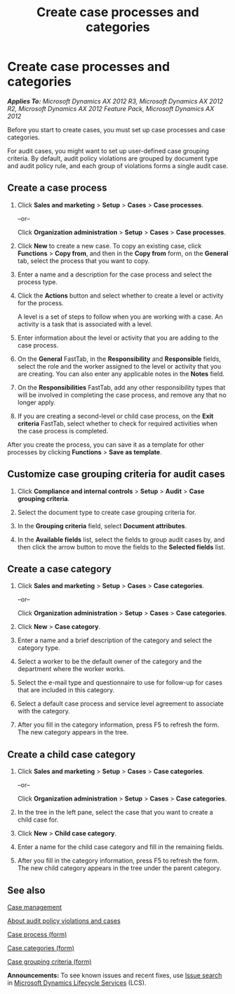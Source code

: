 ﻿---
title: Create case processes and categories
TOCTitle: Create case processes and categories
ms:assetid: f2b47520-5705-49db-9e5d-9ebf4997842b
ms:mtpsurl: https://technet.microsoft.com/en-us/library/Hh370706(v=AX.60)
ms:contentKeyID: 36811440
ms.date: 04/18/2014
mtps_version: v=AX.60
---

# Create case processes and categories 


_**Applies To:** Microsoft Dynamics AX 2012 R3, Microsoft Dynamics AX 2012 R2, Microsoft Dynamics AX 2012 Feature Pack, Microsoft Dynamics AX 2012_

Before you start to create cases, you must set up case processes and case categories.

For audit cases, you might want to set up user-defined case grouping criteria. By default, audit policy violations are grouped by document type and audit policy rule, and each group of violations forms a single audit case.

## Create a case process

1.  Click **Sales and marketing** \> **Setup** \> **Cases** \> **Case processes**.
    
    –or–
    
    Click **Organization administration** \> **Setup** \> **Cases** \> **Case processes**.

2.  Click **New** to create a new case. To copy an existing case, click **Functions** \> **Copy from**, and then in the **Copy from** form, on the **General** tab, select the process that you want to copy.

3.  Enter a name and a description for the case process and select the process type.

4.  Click the **Actions** button and select whether to create a level or activity for the process.
    
    A level is a set of steps to follow when you are working with a case. An activity is a task that is associated with a level.

5.  Enter information about the level or activity that you are adding to the case process.

6.  On the **General** FastTab, in the **Responsibility** and **Responsible** fields, select the role and the worker assigned to the level or activity that you are creating. You can also enter any applicable notes in the **Notes** field.

7.  On the **Responsibilities** FastTab, add any other responsibility types that will be involved in completing the case process, and remove any that no longer apply.

8.  If you are creating a second-level or child case process, on the **Exit criteria** FastTab, select whether to check for required activities when the case process is completed.

After you create the process, you can save it as a template for other processes by clicking **Functions** \> **Save as template**.

## Customize case grouping criteria for audit cases

1.  Click **Compliance and internal controls** \> **Setup** \> **Audit** \> **Case grouping criteria**.

2.  Select the document type to create case grouping criteria for.

3.  In the **Grouping criteria** field, select **Document attributes**.

4.  In the **Available fields** list, select the fields to group audit cases by, and then click the arrow button to move the fields to the **Selected fields** list.

## Create a case category

1.  Click **Sales and marketing** \> **Setup** \> **Cases** \> **Case categories**.
    
    –or–
    
    Click **Organization administration** \> **Setup** \> **Cases** \> **Case categories**.

2.  Click **New** \> **Case category**.

3.  Enter a name and a brief description of the category and select the category type.

4.  Select a worker to be the default owner of the category and the department where the worker works.

5.  Select the e-mail type and questionnaire to use for follow-up for cases that are included in this category.

6.  Select a default case process and service level agreement to associate with the category.

7.  After you fill in the category information, press F5 to refresh the form. The new category appears in the tree.

## Create a child case category

1.  Click **Sales and marketing** \> **Setup** \> **Cases** \> **Case categories**.
    
    –or–
    
    Click **Organization administration** \> **Setup** \> **Cases** \> **Case categories**.

2.  In the tree in the left pane, select the case that you want to create a child case for.

3.  Click **New** \> **Child case category**.

4.  Enter a name for the child case category and fill in the remaining fields.

5.  After you fill in the category information, press F5 to refresh the form. The new child category appears in the tree under the parent category.

## See also

[Case management](case-management.md)

[About audit policy violations and cases](about-audit-policy-violations-and-cases.md)

[Case process (form)](https://technet.microsoft.com/en-us/library/hh242460\(v=ax.60\))

[Case categories (form)](https://technet.microsoft.com/en-us/library/hh209319\(v=ax.60\))

[Case grouping criteria (form)](https://technet.microsoft.com/en-us/library/hh209729\(v=ax.60\))

  
**Announcements:** To see known issues and recent fixes, use [Issue search](http://go.microsoft.com/fwlink/?linkid=389258) in [Microsoft Dynamics Lifecycle Services](http://go.microsoft.com/fwlink/?linkid=306505) (LCS).

